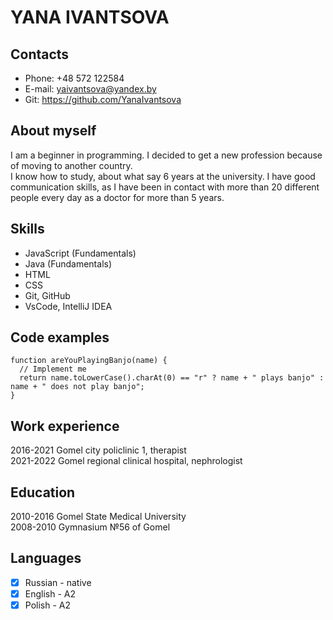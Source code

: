 # YANA IVANTSOVA

## Contacts
* Phone: +48 572 122584
* E-mail: yaivantsova@yandex.by
* Git: https://github.com/YanaIvantsova


## About myself
I am a beginner  in  programming. I decided to get  a new profession because of moving to another country. <br />
I know how to study, about what say 6 years at the university. I have good communication skills, as I have been in contact with more than 20 different people every day as a doctor for more than 5 years.


## Skills
* JavaScript (Fundamentals)
* Java (Fundamentals)
* HTML
* CSS
* Git, GitHub
* VsCode, IntelliJ IDEA


## Code examples
``` 
function areYouPlayingBanjo(name) {
  // Implement me
  return name.toLowerCase().charAt(0) == "r" ? name + " plays banjo" : name + " does not play banjo";
}
```


## Work experience
2016-2021 Gomel city policlinic 1, therapist <br />
2021-2022 Gomel regional clinical hospital, nephrologist


## Education
2010-2016 Gomel State Medical University <br />
2008-2010 Gymnasium №56 of Gomel


## Languages
- [x] Russian - native
- [x] English - A2
- [x] Polish - A2